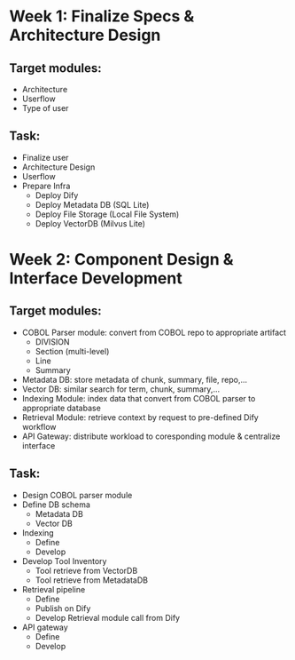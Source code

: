 # Week 1: Finalize Specs & Architecture Design
## Target modules:
- Architecture
- Userflow
- Type of user

## Task:
- Finalize user
- Architecture Design
- Userflow
- Prepare Infra
  - Deploy Dify
  - Deploy Metadata DB (SQL Lite)
  - Deploy File Storage (Local File System)
  - Deploy VectorDB (Milvus Lite)

# Week 2: Component Design & Interface Development
## Target modules:
- COBOL Parser module: convert from COBOL repo to appropriate artifact
  - DIVISION
  - Section (multi-level)
  - Line
  - Summary
- Metadata DB: store metadata of chunk, summary, file, repo,...
- Vector DB: similar search for term, chunk, summary,...
- Indexing Module: index data that convert from COBOL parser to appropriate database
- Retrieval Module: retrieve context by request to pre-defined Dify workflow
- API Gateway: distribute workload to coresponding module & centralize interface

## Task: 
- Design COBOL parser module
- Define DB schema
  - Metadata DB
  - Vector DB
- Indexing
  - Define
  - Develop 
- Develop Tool Inventory
  - Tool retrieve from VectorDB
  - Tool retrieve from MetadataDB
- Retrieval pipeline
  - Define 
  - Publish on Dify
  - Develop Retrieval module call from Dify
- API gateway
  - Define
  - Develop
